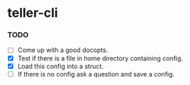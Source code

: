# teller-cli

### TODO

- [ ] Come up with a good docopts.
- [x] Test if there is a file in home directory containing config.
- [x] Load this config into a struct.
- [ ] If there is no config ask a question and save a config.
